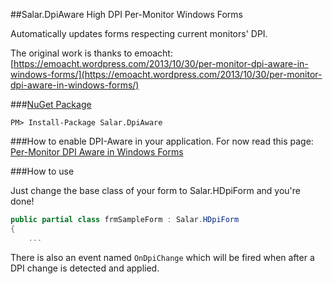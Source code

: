 ##Salar.DpiAware
High DPI Per-Monitor Windows Forms

Automatically updates forms respecting current monitors' DPI.

The original work is thanks to emoacht: 
[https://emoacht.wordpress.com/2013/10/30/per-monitor-dpi-aware-in-windows-forms/](https://emoacht.wordpress.com/2013/10/30/per-monitor-dpi-aware-in-windows-forms/)

###[NuGet Package](https://www.nuget.org/packages/Salar.DpiAware/)
```
PM> Install-Package Salar.DpiAware
```

###How to enable DPI-Aware in your application.
For now read this page: [Per-Monitor DPI Aware in Windows Forms](https://emoacht.wordpress.com/2013/10/30/per-monitor-dpi-aware-in-windows-forms/)

###How to use

Just change the base class of your form to Salar.HDpiForm and you're done!

```csharp
public partial class frmSampleForm : Salar.HDpiForm
{
    ...
```

There is also an event named `OnDpiChange` which will be fired when after a DPI change is detected and applied.
